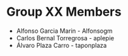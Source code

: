 Group XX Members
================

* Alfonso Garcia Marin - Alfonsogm
* Carlos Bernal Torregrosa - aplepie
* Álvaro Plaza Carro - taponplaza
